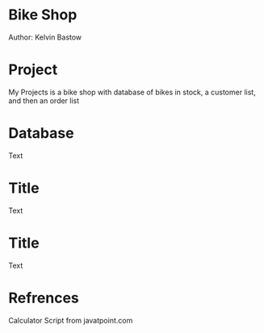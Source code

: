 # Bike Shop
Author: Kelvin Bastow

# Project

My Projects is a bike shop with database of bikes in stock, a customer list, and then an order list

# Database

Text

# Title

Text

# Title

Text

# Refrences

Calculator Script from javatpoint.com